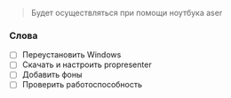 > Будет осуществляться при помощи ноутбука aser
### Слова
- [ ] Переустановить Windows
- [ ] Скачать и настроить propresenter
- [ ] Добавить фоны
- [ ] Проверить работоспособность
